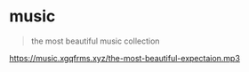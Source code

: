 # music

> the most beautiful music collection


https://music.xgqfrms.xyz/the-most-beautiful-expectaion.mp3


